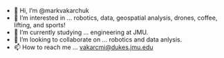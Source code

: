 - 👋 Hi, I’m @markvakarchuk
- 👀 I’m interested in ... robotics, data, geospatial analysis, drones, coffee, lifting, and sports!
- 🌱 I’m currently studying ... engineering at JMU.
- 💞️ I’m looking to collaborate on ... robotics and data anlysis. 
- 📫 How to reach me ... vakarcmi@dukes.jmu.edu


